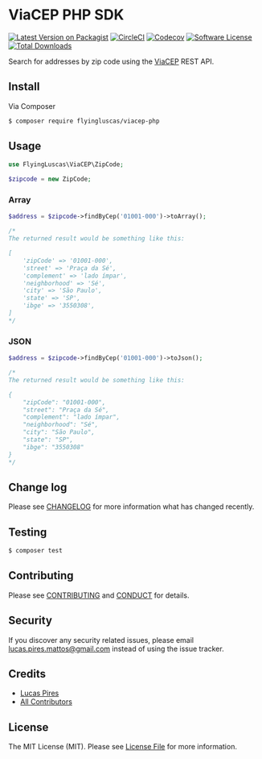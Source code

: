 # ViaCEP PHP SDK

[![Latest Version on Packagist][ico-version]][link-packagist]
[![CircleCI][icon-circleci]][link-circleci]
[![Codecov][icon-codecov]][link-codecov]
[![Software License][ico-license]](LICENSE.md)
[![Total Downloads][ico-downloads]][link-downloads]

Search for addresses by zip code using the [ViaCEP](https://viacep.com.br) REST API.

## Install

Via Composer

``` bash
$ composer require flyingluscas/viacep-php
```

## Usage

``` php
use FlyingLuscas\ViaCEP\ZipCode;

$zipcode = new ZipCode;

```

### Array

``` php
$address = $zipcode->findByCep('01001-000')->toArray();

/*
The returned result would be something like this:

[
    'zipCode' => '01001-000',
    'street' => 'Praça da Sé',
    'complement' => 'lado ímpar',
    'neighborhood' => 'Sé',
    'city' => 'São Paulo',
    'state' => 'SP',
    'ibge' => '3550308',
]
*/
```

### JSON

``` php
$address = $zipcode->findByCep('01001-000')->toJson();

/*
The returned result would be something like this:

{
    "zipCode": "01001-000",
    "street": "Praça da Sé",
    "complement": "lado ímpar",
    "neighborhood": "Sé",
    "city": "São Paulo",
    "state": "SP",
    "ibge": "3550308"
}
*/
```

## Change log

Please see [CHANGELOG](CHANGELOG.md) for more information what has changed recently.

## Testing

``` bash
$ composer test
```

## Contributing

Please see [CONTRIBUTING](CONTRIBUTING.md) and [CONDUCT](CONDUCT.md) for details.

## Security

If you discover any security related issues, please email lucas.pires.mattos@gmail.com instead of using the issue tracker.

## Credits

- [Lucas Pires][link-author]
- [All Contributors][link-contributors]

## License

The MIT License (MIT). Please see [License File](LICENSE.md) for more information.

[ico-version]: https://img.shields.io/packagist/v/flyingluscas/viacep-php.svg?style=flat-square
[ico-license]: https://img.shields.io/badge/license-MIT-brightgreen.svg?style=flat-square
[ico-downloads]: https://img.shields.io/packagist/dt/flyingluscas/viacep-php.svg?style=flat-square
[icon-circleci]: https://img.shields.io/circleci/project/github/flyingluscas/viacep-php.svg?style=flat-square
[icon-codecov]: https://img.shields.io/codecov/c/github/flyingluscas/viacep-php.svg?style=flat-square

[link-circleci]: https://circleci.com/gh/flyingluscas/viacep-php
[link-codecov]: https://codecov.io/gh/flyingluscas/viacep-php
[link-packagist]: https://packagist.org/packages/flyingluscas/viacep-php
[link-downloads]: https://packagist.org/packages/flyingluscas/viacep-php
[link-author]: https://github.com/flyingluscas
[link-contributors]: ../../contributors
